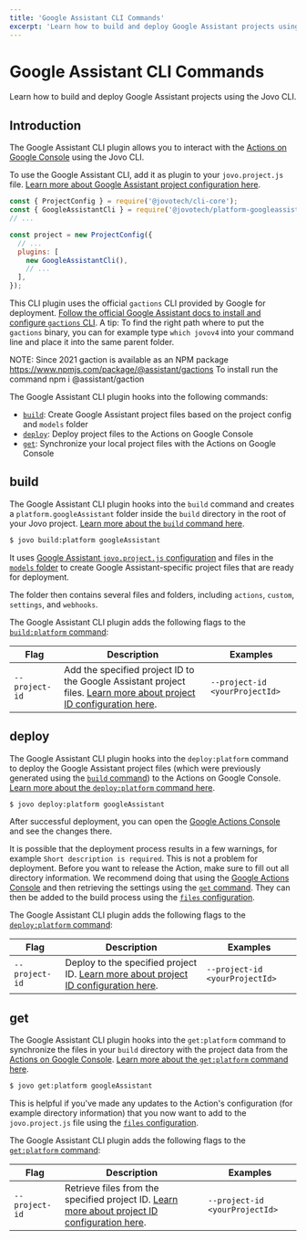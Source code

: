 ```yaml
---
title: 'Google Assistant CLI Commands'
excerpt: 'Learn how to build and deploy Google Assistant projects using the Jovo CLI.'
---
```


# Google Assistant CLI Commands

Learn how to build and deploy Google Assistant projects using the Jovo CLI.

## Introduction

The Google Assistant CLI plugin allows you to interact with the [Actions on Google Console](https://console.actions.google.com/) using the Jovo CLI.

To use the Google Assistant CLI, add it as plugin to your `jovo.project.js` file. [Learn more about Google Assistant project configuration here](./project-config.md).

```js
const { ProjectConfig } = require('@jovotech/cli-core');
const { GoogleAssistantCli } = require('@jovotech/platform-googleassistant');
// ...

const project = new ProjectConfig({
  // ...
  plugins: [
    new GoogleAssistantCli(),
    // ...
  ],
});
```

This CLI plugin uses the official `gactions` CLI provided by Google for deployment. [Follow the official Google Assistant docs to install and configure `gactions` CLI](https://developers.google.com/assistant/actionssdk/gactions#install_the_gactions_command-line_tool). A tip: To find the right path where to put the `gactions` binary, you can for example type `which jovov4` into your command line and place it into the same parent folder.

NOTE: Since 2021 gaction is available as an NPM package https://www.npmjs.com/package/@assistant/gactions 
To install run the command  npm i @assistant/gaction

The Google Assistant CLI plugin hooks into the following commands:

- [`build`](#build): Create Google Assistant project files based on the project config and `models` folder
- [`deploy`](#deploy): Deploy project files to the Actions on Google Console
- [`get`](#get): Synchronize your local project files with the Actions on Google Console

## build

The Google Assistant CLI plugin hooks into the `build` command and creates a `platform.googleAssistant` folder inside the `build` directory in the root of your Jovo project. [Learn more about the `build` command here](https://www.jovo.tech/docs/build-command).

```sh
$ jovo build:platform googleAssistant
```

It uses [Google Assistant `jovo.project.js` configuration](./project-config.md) and files in the [`models` folder](https://www.jovo.tech/docs/models) to create Google Assistant-specific project files that are ready for deployment.

The folder then contains several files and folders, including `actions`, `custom`, `settings`, and `webhooks`.

The Google Assistant CLI plugin adds the following flags to the [`build:platform` command](https://www.jovo.tech/docs/build-command#build:platform):

| Flag           | Description                                                                                                                                          | Examples                       |
| -------------- | ---------------------------------------------------------------------------------------------------------------------------------------------------- | ------------------------------ |
| `--project-id` | Add the specified project ID to the Google Assistant project files. [Learn more about project ID configuration here](./project-config.md#projectid). | `--project-id <yourProjectId>` |

## deploy

The Google Assistant CLI plugin hooks into the `deploy:platform` command to deploy the Google Assistant project files (which were previously generated using the [`build` command](#build)) to the Actions on Google Console. [Learn more about the `deploy:platform` command here](https://www.jovo.tech/docs/deploy-command#deploy:platform).

```sh
$ jovo deploy:platform googleAssistant
```

After successful deployment, you can open the [Google Actions Console](https://console.actions.google.com/) and see the changes there.

It is possible that the deployment process results in a few warnings, for example `Short description is required`. This is not a problem for deployment. Before you want to release the Action, make sure to fill out all directory information. We recommend doing that using the [Google Actions Console](https://console.actions.google.com/) and then retrieving the settings using the [`get` command](#get-command). They can then be added to the build process using the [`files` configuration](./project-config.md#files).

The Google Assistant CLI plugin adds the following flags to the [`deploy:platform` command](https://www.jovo.tech/docs/deploy-command#deploy:platform):

| Flag           | Description                                                                                                          | Examples                       |
| -------------- | -------------------------------------------------------------------------------------------------------------------- | ------------------------------ |
| `--project-id` | Deploy to the specified project ID. [Learn more about project ID configuration here](./project-config.md#projectid). | `--project-id <yourProjectId>` |

## get

The Google Assistant CLI plugin hooks into the `get:platform` command to synchronize the files in your `build` directory with the project data from the [Actions on Google Console](https://console.actions.google.com/). [Learn more about the `get:platform` command here](https://www.jovo.tech/docs/deploy-command#get:platform).

```sh
$ jovo get:platform googleAssistant
```

This is helpful if you've made any updates to the Action's configuration (for example directory information) that you now want to add to the `jovo.project.js` file using the [`files` configuration](./project-config.md#files).

The Google Assistant CLI plugin adds the following flags to the [`get:platform` command](https://www.jovo.tech/docs/get-command#get:platform):

| Flag           | Description                                                                                                                    | Examples                       |
| -------------- | ------------------------------------------------------------------------------------------------------------------------------ | ------------------------------ |
| `--project-id` | Retrieve files from the specified project ID. [Learn more about project ID configuration here](./project-config.md#projectid). | `--project-id <yourProjectId>` |
